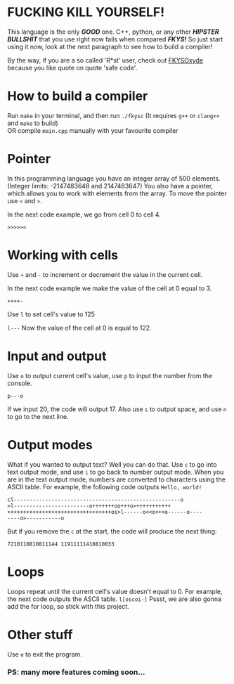 # FUCKING KILL YOURSELF!
This language is the only ***GOOD*** one. C++, python, or any other ***HIPSTER BULLSHIT*** that you use right now fails when compared ***FKYS!*** So just start using it now, look at the next paragraph to see how to build a compiler!

By the way, if you are a so called 'R*st' user, check out [FKYSOxyde](https://github.com/ognevnydemon/fkys-rs) because you like quote on quote 'safe code'.

# How to build a compiler
Run `make` in your terminal, and then run `./fkysc`
(It requires `g++` or `clang++` and `make` to build)  
OR compile `main.cpp` manually with your favourite compiler

# Pointer
In this programming language you have an integer array of 500 elements. (Integer limits: -2147483648 and 2147483647) You also have a pointer, which allows you to work with elements from the array. To move the pointer use `<` and `>`.

In the next code example, we go from cell 0 to cell 4.
```
>>>>><
```
# Working with cells

Use `+` and `-` to increment or decrement the value in the current cell.

In the next code example we make the value of the cell at 0 equal to 3.
```
++++-
```

Use `l` to set cell's value to 125

`l---` Now the value of the cell at 0 is equal to 122.

# Input and output

Use `o` to output current cell's value, use `p` to input the number from the console.

```
p---o
```
If we input 20, the code will output 17.
Also use `s` to output space, and use `n` to go to the next line.

# Output modes

What if you wanted to output text? Well you can do that. Use `c` to go into text output mode, and use `i` to go back to number output mode.
When you are in the text output mode, numbers are converted to characters using the ASCII table.
For example, the following code outputs `Hello, world!`

```
cl-----------------------------------------------------o
>l------------------------o+++++++oo+++o>+++++++++++
+++++++++++++++++++++++++++++++++os>l------o<<o+++o------o----
----o>-----------o
```

But if you remove the `c` at the start, the code will produce the next thing:
```
7210110810811144 11911111410810033
``` 

# Loops
Loops repeat until the current cell's value doesn't equal to 0.
For example, the next code outputs the ASCII table.
```l[oscoi-]```
Pssst, we are also gonna add the for loop, so stick with this project.

# Other stuff
Use `e` to exit the program.

### PS: many more features coming soon...
